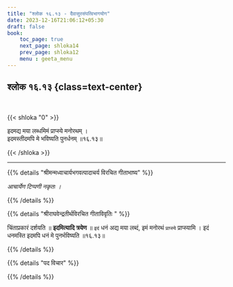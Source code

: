 ```yaml
---
title: "श्लोक १६.१३ - दैवासुरसंपत्विभागयोग"
date: 2023-12-16T21:06:12+05:30
draft: false
book:
    toc_page: true
    next_page: shloka14
    prev_page: shloka12
    menu : geeta_menu
---
```




## श्लोक १६.१३ {class=text-center}

<br/>

{{< shloka  "0"  >}}

इदमद्य मया लब्धमिमं प्राप्स्ये मनोरथम् ।  
इदमस्तीदमपि मे भविष्यति पुनर्धनम् ॥१६.१३॥

{{< /shloka >}}

---


{{% details "श्रीमन्मध्वाचार्यभगवत्पादाचर्य विरचित  गीताभाष्य" %}}

*आचार्येण टिप्पणी नकृतः ।*

{{% /details %}}



{{% details "श्रीराघवेन्द्रतीर्थविरचित गीताविवृतिः " %}}

चिंताप्रकारं दर्शयति ॥ **इदमित्यादि त्रयेण** ॥ 
`इदं` धनं अद्य मया लब्दं, इमं मनोरथं `प्राप्स्ये` 
प्राप्स्यामि । इदं धनमस्ति इदमपि धनं मे पुनर्भविष्यति ॥१६.१३॥

{{% /details %}}



{{% details "पद विचार" %}}


{{% /details %}}
